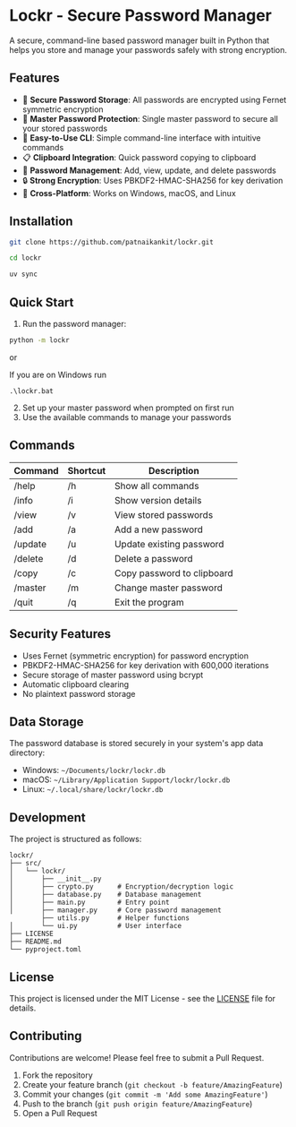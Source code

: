 # Lockr - Secure Password Manager

A secure, command-line based password manager built in Python that helps you store and manage your passwords safely with strong encryption.


## Features

- 🔐 **Secure Password Storage**: All passwords are encrypted using Fernet symmetric encryption
- 🔑 **Master Password Protection**: Single master password to secure all your stored passwords
- 🎯 **Easy-to-Use CLI**: Simple command-line interface with intuitive commands
- 📋 **Clipboard Integration**: Quick password copying to clipboard
- 🔄 **Password Management**: Add, view, update, and delete passwords
- 🔒 **Strong Encryption**: Uses PBKDF2-HMAC-SHA256 for key derivation
- 📱 **Cross-Platform**: Works on Windows, macOS, and Linux

## Installation

```bash
git clone https://github.com/patnaikankit/lockr.git

cd lockr

uv sync
```

## Quick Start

1. Run the password manager:
```bash
python -m lockr
```
or

If you are on Windows run
```
.\lockr.bat
```

2. Set up your master password when prompted on first run
3. Use the available commands to manage your passwords

## Commands

| Command | Shortcut | Description |
|---------|----------|-------------|
| /help   | /h       | Show all commands |
| /info   | /i       | Show version details |
| /view   | /v       | View stored passwords |
| /add    | /a       | Add a new password |
| /update | /u       | Update existing password |
| /delete | /d       | Delete a password |
| /copy   | /c       | Copy password to clipboard |
| /master | /m       | Change master password |
| /quit   | /q       | Exit the program |

## Security Features

- Uses Fernet (symmetric encryption) for password encryption
- PBKDF2-HMAC-SHA256 for key derivation with 600,000 iterations
- Secure storage of master password using bcrypt
- Automatic clipboard clearing
- No plaintext password storage

## Data Storage

The password database is stored securely in your system's app data directory:
- Windows: `~/Documents/lockr/lockr.db`
- macOS: `~/Library/Application Support/lockr/lockr.db`
- Linux: `~/.local/share/lockr/lockr.db`

## Development

The project is structured as follows:
```
lockr/
├── src/
│   └── lockr/
│       ├── __init__.py
│       ├── crypto.py      # Encryption/decryption logic
│       ├── database.py    # Database management
│       ├── main.py        # Entry point
│       ├── manager.py     # Core password management
        ├── utils.py       # Helper functions
│       └── ui.py          # User interface
├── LICENSE
├── README.md
└── pyproject.toml
```

## License

This project is licensed under the MIT License - see the [LICENSE](LICENSE) file for details.

## Contributing

Contributions are welcome! Please feel free to submit a Pull Request.

1. Fork the repository
2. Create your feature branch (`git checkout -b feature/AmazingFeature`)
3. Commit your changes (`git commit -m 'Add some AmazingFeature'`)
4. Push to the branch (`git push origin feature/AmazingFeature`)
5. Open a Pull Request
